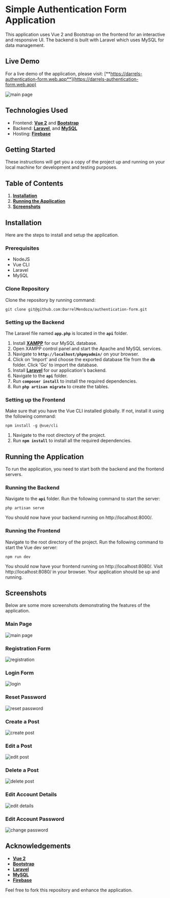 # **Simple Authentication Form Application**

This application uses Vue 2 and Bootstrap on the frontend for an interactive and responsive UI. The backend is built with Laravel which uses MySQL for data management.

## **Live Demo**

For a live demo of the application, please visit: [**https://darrels-authentication-form.web.app**](https://darrels-authentication-form.web.app)

![main page](https://github.com/DarrelMendoza/authentication-form/assets/88825804/12506d53-77d1-4a16-bc6b-f6b8ca60c6ad)


## **Technologies Used**

- Frontend: [**Vue 2**](https://vuejs.org/) and [**Bootstrap**](https://getbootstrap.com/)
- Backend: [**Laravel**](https://laravel.com/), and [**MySQL**](https://www.mysql.com/)
- Hosting: [**Firebase**](https://www.firebase.com/)

## **Getting Started**

These instructions will get you a copy of the project up and running on your local machine for development and testing purposes.

## **Table of Contents**

1. **[Installation](#installation)**
2. **[Running the Application](#running-the-application)**
3. **[Screenshots](#screenshots)**

## **Installation**

Here are the steps to install and setup the application.

### **Prerequisites**

- NodeJS
- Vue CLI
- Laravel
- MySQL

### **Clone Repository**
Clone the repository by running command:

```
git clone git@github.com:DarrelMendoza/authentication-form.git
```

### **Setting up the Backend**

The Laravel file named **`app.php`** is located in the **`api`** folder.


1. Install [**XAMPP**](https://www.apachefriends.org/download.html) for our MySQL database.
2. Open XAMPP control panel and start the Apache and MySQL services.
3. Navigate to **`http://localhost/phpmyadmin/`** on your browser.
4. Click on 'Import' and choose the exported database file from the **`db`** folder. Click 'Go' to import the database.
5. Install [**Laravel**](https://laravel.com/docs/8.x/installation) for our application's backend.
6. Navigate to the **`api`** folder.
7. Run **`composer install`** to install the required dependencies.
8. Run **`php artisan migrate`** to create the tables.

### **Setting up the Frontend**

Make sure that you have the Vue CLI installed globally. If not, install it using the following command:
```
npm install -g @vue/cli
```

1. Navigate to the root directory of the project.
2. Run **`npm install`** to install all the required dependencies.

## **Running the Application**

To run the application, you need to start both the backend and the frontend servers.

### **Running the Backend**

Navigate to the **`api`** folder.
Run the following command to start the server:

```
php artisan serve
```

You should now have your backend running on http://localhost:8000/.

### **Running the Frontend**

Navigate to the root directory of the project.
Run the following command to start the Vue dev server:

```
npm run dev
```
You should now have your frontend running on http://localhost:8080/.
Visit http://localhost:8080/ in your browser. Your application should be up and running.

## **Screenshots**

Below are some more screenshots demonstrating the features of the application.

### **Main Page**
![main page](https://github.com/DarrelMendoza/authentication-form/assets/88825804/b949ac22-f181-428f-a291-a00fef203dab)

### **Registration Form**
![registration](https://github.com/DarrelMendoza/authentication-form/assets/88825804/d6534bc0-220c-406f-bae1-307f3a007b3f)

### **Login Form**
![login](https://github.com/DarrelMendoza/authentication-form/assets/88825804/a60f191f-72aa-4bfc-a171-b7c955330683)

### **Reset Password**
![reset password](https://github.com/DarrelMendoza/authentication-form/assets/88825804/5b317f3b-79b6-4a6b-a0ff-0490fea18278)

### **Create a Post**
![create post](https://github.com/DarrelMendoza/authentication-form/assets/88825804/be240eac-fbc9-4a81-9bdc-39bcc1dafd45)

### **Edit a Post**
![edit post](https://github.com/DarrelMendoza/authentication-form/assets/88825804/efb5d286-3c94-47b5-9c9d-78ec4afeced5)

### **Delete a Post**
![delete post](https://github.com/DarrelMendoza/authentication-form/assets/88825804/a998b0cc-c03e-42b7-94ed-b71299d863f4)

### **Edit Account Details**
![edit details](https://github.com/DarrelMendoza/authentication-form/assets/88825804/9297abaa-1631-40f1-b2f5-a1d2fffb8ad0)

### **Edit Account Password**
![change password](https://github.com/DarrelMendoza/authentication-form/assets/88825804/070507a0-d535-4b93-9dfb-e33a99ab325d)


## **Acknowledgements**

- **[Vue 2](https://vuejs.org/)**
- **[Bootstrap](https://getbootstrap.com/)**
- **[Laravel](https://laravel.com/)**
- **[MySQL](https://www.mysql.com/)**
- **[Firebase](https://www.firebase.com/)**

Feel free to fork this repository and enhance the application. 
